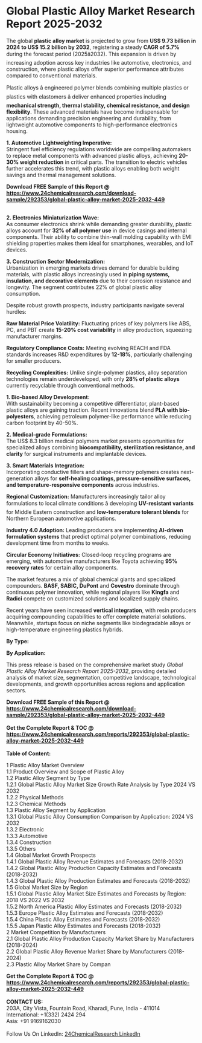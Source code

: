 <h1>Global Plastic Alloy Market Research Report 2025-2032</h1><p>The global <strong>plastic alloy market</strong> is projected to grow from <strong>US$ 9.73 billion in 2024 to US$ 15.2 billion by 2032</strong>, registering a steady <strong>CAGR of 5.7%</strong> during the forecast period (2025â2032). This expansion is driven by increasing adoption across key industries like automotive, electronics, and construction, where plastic alloys offer superior performance attributes compared to conventional materials.</p><p>Plastic alloys â engineered polymer blends combining multiple plastics or plastics with elastomers â deliver enhanced properties including <strong>mechanical strength, thermal stability, chemical resistance, and design flexibility</strong>. These advanced materials have become indispensable for applications demanding precision engineering and durability, from lightweight automotive components to high-performance electronics housing.</p><p><strong>1. Automotive Lightweighting Imperative:</strong><br>
Stringent fuel efficiency regulations worldwide are compelling automakers to replace metal components with advanced plastic alloys, achieving <strong>20-30% weight reduction</strong> in critical parts. The transition to electric vehicles further accelerates this trend, with plastic alloys enabling both weight savings and thermal management solutions.</p><div><b>Download FREE Sample of this Report @ 
            <a href="https://www.24chemicalresearch.com/download-sample/292353/global-plastic-alloy-market-2025-2032-449">
            https://www.24chemicalresearch.com/download-sample/292353/global-plastic-alloy-market-2025-2032-449</a></b></div><br><p><strong>2. Electronics Miniaturization Wave:</strong><br>
As consumer electronics shrink while demanding greater durability, plastic alloys account for <strong>32% of all polymer use</strong> in device casings and internal components. Their ability to combine thin-wall molding capability with EMI shielding properties makes them ideal for smartphones, wearables, and IoT devices.</p><p><strong>3. Construction Sector Modernization:</strong><br>
Urbanization in emerging markets drives demand for durable building materials, with plastic alloys increasingly used in <strong>piping systems, insulation, and decorative elements</strong> due to their corrosion resistance and longevity. The segment contributes 22% of global plastic alloy consumption.</p><p>Despite robust growth prospects, industry participants navigate several hurdles:</p><p><strong>Raw Material Price Volatility:</strong> Fluctuating prices of key polymers like ABS, PC, and PBT create <strong>15-20% cost variability</strong> in alloy production, squeezing manufacturer margins.</p><p><strong>Regulatory Compliance Costs:</strong> Meeting evolving REACH and FDA standards increases R&amp;D expenditures by <strong>12-18%</strong>, particularly challenging for smaller producers.</p><p><strong>Recycling Complexities:</strong> Unlike single-polymer plastics, alloy separation technologies remain underdeveloped, with only <strong>28% of plastic alloys</strong> currently recyclable through conventional methods.</p><p><strong>1. Bio-based Alloy Development:</strong><br>
With sustainability becoming a competitive differentiator, plant-based plastic alloys are gaining traction. Recent innovations blend <strong>PLA with bio-polyesters</strong>, achieving petroleum polymer-like performance while reducing carbon footprint by 40-50%.</p><p><strong>2. Medical-grade Formulations:</strong><br>
The US$ 8.3 billion medical polymers market presents opportunities for specialized alloys combining <strong>biocompatibility, sterilization resistance, and clarity</strong> for surgical instruments and implantable devices.</p><p><strong>3. Smart Materials Integration:</strong><br>
Incorporating conductive fillers and shape-memory polymers creates next-generation alloys for <strong>self-healing coatings, pressure-sensitive surfaces, and temperature-responsive components</strong> across industries.</p><p><strong>Regional Customization:</strong> Manufacturers increasingly tailor alloy formulations to local climate conditions â developing <strong>UV-resistant variants</strong> for Middle Eastern construction and <strong>low-temperature tolerant blends</strong> for Northern European automotive applications.</p><p><strong>Industry 4.0 Adoption:</strong> Leading producers are implementing <strong>AI-driven formulation systems</strong> that predict optimal polymer combinations, reducing development time from months to weeks.</p><p><strong>Circular Economy Initiatives:</strong> Closed-loop recycling programs are emerging, with automotive manufacturers like Toyota achieving <strong>95% recovery rates</strong> for certain alloy components.</p><p>The market features a mix of global chemical giants and specialized compounders. <strong>BASF, SABIC, DuPont</strong> and <strong>Covestro</strong> dominate through continuous polymer innovation, while regional players like <strong>Kingfa</strong> and <strong>Radici</strong> compete on customized solutions and localized supply chains.</p><p>Recent years have seen increased <strong>vertical integration</strong>, with resin producers acquiring compounding capabilities to offer complete material solutions. Meanwhile, startups focus on niche segments like biodegradable alloys or high-temperature engineering plastics hybrids.</p><p><strong>By Type:</strong></p><p><strong>By Application:</strong></p><p>This press release is based on the comprehensive market study <em>Global Plastic Alloy Market Research Report 2025-2032</em>, providing detailed analysis of market size, segmentation, competitive landscape, technological developments, and growth opportunities across regions and application sectors.</p><div><b>Download FREE Sample of this Report @ 
            <a href="https://www.24chemicalresearch.com/download-sample/292353/global-plastic-alloy-market-2025-2032-449">
            https://www.24chemicalresearch.com/download-sample/292353/global-plastic-alloy-market-2025-2032-449</a></b></div><br><div><b>Get the Complete Report & TOC @ 
            <a href="https://www.24chemicalresearch.com/reports/292353/global-plastic-alloy-market-2025-2032-449">
            https://www.24chemicalresearch.com/reports/292353/global-plastic-alloy-market-2025-2032-449</a></b></div><br>
            <b>Table of Content:</b><p>1 Plastic Alloy Market Overview<br />
    1.1 Product Overview and Scope of Plastic Alloy<br />
    1.2 Plastic Alloy Segment by Type<br />
        1.2.1 Global Plastic Alloy Market Size Growth Rate Analysis by Type 2024 VS 2032<br />
        1.2.2 Physical Methods<br />
        1.2.3 Chemical Methods<br />
    1.3 Plastic Alloy Segment by Application<br />
        1.3.1 Global Plastic Alloy Consumption Comparison by Application: 2024 VS 2032<br />
        1.3.2 Electronic<br />
        1.3.3 Automotive<br />
        1.3.4 Construction<br />
        1.3.5 Others<br />
    1.4 Global Market Growth Prospects<br />
        1.4.1 Global Plastic Alloy Revenue Estimates and Forecasts (2018-2032)<br />
        1.4.2 Global Plastic Alloy Production Capacity Estimates and Forecasts (2018-2032)<br />
        1.4.3 Global Plastic Alloy Production Estimates and Forecasts (2018-2032)<br />
    1.5 Global Market Size by Region<br />
        1.5.1 Global Plastic Alloy Market Size Estimates and Forecasts by Region: 2018 VS 2022 VS 2032<br />
        1.5.2 North America Plastic Alloy Estimates and Forecasts (2018-2032)<br />
        1.5.3 Europe Plastic Alloy Estimates and Forecasts (2018-2032)<br />
        1.5.4 China Plastic Alloy Estimates and Forecasts (2018-2032)<br />
        1.5.5 Japan Plastic Alloy Estimates and Forecasts (2018-2032)<br />
2 Market Competition by Manufacturers<br />
    2.1 Global Plastic Alloy Production Capacity Market Share by Manufacturers (2018-2024)<br />
    2.2 Global Plastic Alloy Revenue Market Share by Manufacturers (2018-2024)<br />
    2.3 Plastic Alloy Market Share by Compan</p><div><b>Get the Complete Report & TOC @ 
            <a href="https://www.24chemicalresearch.com/reports/292353/global-plastic-alloy-market-2025-2032-449">
            https://www.24chemicalresearch.com/reports/292353/global-plastic-alloy-market-2025-2032-449</a></b></div><br><b>CONTACT US:</b><br>
            203A, City Vista, Fountain Road, Kharadi, Pune, India - 411014<br>
            International: +1(332) 2424 294<br>
            Asia: +91 9169162030 <br><br>
            Follow Us On LinkedIn: <a href="https://www.linkedin.com/company/24chemicalresearch/">24ChemicalResearch LinkedIn</a>